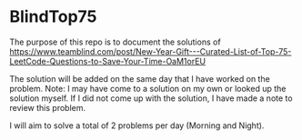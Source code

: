 # BlindTop75

The purpose of this repo is to document the solutions of https://www.teamblind.com/post/New-Year-Gift---Curated-List-of-Top-75-LeetCode-Questions-to-Save-Your-Time-OaM1orEU

The solution will be added on the same day that I have worked on the problem.  Note: I may have come to a solution on my own or looked up the solution myself.  If I did not come up with the solution, I have made a note to review this problem.

I will aim to solve a total of 2 problems per day (Morning and Night).
